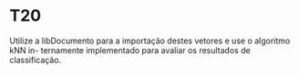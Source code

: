 # T20
Utilize a libDocumento para a importação destes vetores e use o algoritmo kNN in- ternamente implementado para avaliar os resultados de classificação.
